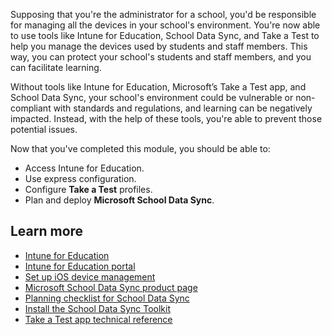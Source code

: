 Supposing that you're the administrator for a school, you'd be responsible for managing all the devices in your school's environment. You're now able to use tools like Intune for Education, School Data Sync, and Take a Test to help you manage the devices used by students and staff members. This way, you can protect your school's students and staff members, and you can facilitate learning.

Without tools like Intune for Education, Microsoft’s Take a Test app, and School Data Sync, your school's environment could be vulnerable or non-compliant with standards and regulations, and learning can be negatively impacted. Instead, with the help of these tools, you're able to prevent those potential issues.

Now that you've completed this module, you should be able to:

- Access Intune for Education.
- Use express configuration.
- Configure **Take a Test** profiles.
- Plan and deploy **Microsoft School Data Sync**.

## Learn more

- [Intune for Education](https://www.microsoft.com/education/intune)
- [Intune for Education portal](https://intuneeducation.portal.azure.com/)
- [Set up iOS device management](/intune-education/setup-ios-device-management)
- [Microsoft School Data Sync product page](https://sds.microsoft.com/)
- [Planning checklist for School Data Sync](/schooldatasync/planning-checklist)
- [Install the School Data Sync Toolkit](/schooldatasync/install-the-school-data-sync-toolkit)
- [Take a Test app technical reference](/education/windows/take-a-test-app-technical)
